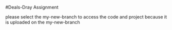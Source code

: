 #Deals-Dray Assignment 

please select the my-new-branch to access the code and project because it is uploaded on the my-new-branch 
